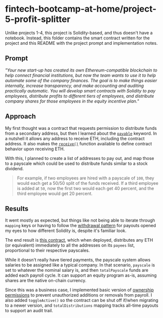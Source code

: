 # fintech-bootcamp-at-home/project-5-profit-splitter
Unlike projects 1-4, this project is Solidity-based, and thus doesn't have a notebook. Instead, this folder contains the smart contract written for the project and this README with the project prompt and implementation notes.

## Prompt
*"Your new start-up has created its own Ethereum-compatible blockchain to help connect financial institutions, but now the team wants to use it to help automate some of the company finances. The goal is to make things easier internally, increase transparency, and make accounting and auditing practically automatic. You will develop smart contracts with Solidity to pay employees, distribute profits to different tiers of employees, and distribute company shares for those employees in the equity incentive plan."*

## Approach
My first thought was a contract that requests permission to distribute funds from a secondary address, but then I learned about the [`payable`](https://docs.soliditylang.org/en/latest/types.html#address) keyword. In a nutshell it allows any address to receive ETH, including the contract address. It also makes the [`receive()`](https://docs.soliditylang.org/en/latest/contracts.html#receive-ether-function) function available to define contract behavior upon receiving ETH.

With this, I planned to create a list of addresses to pay out, and map those to a payscale which could be used to distribute funds similar to a stock dividend.
> For example, if two employees are hired with a payscale of `100`, they would each get a 50/50 split of the funds received. If a third employee is added at `50`, now the first two would each get 40 percent, and the third employee would get 20 percent.

## Results
It went mostly as expected, but things like not being able to iterate through `mapping` keys or having to follow the [withdrawal pattern](https://docs.soliditylang.org/en/latest/common-patterns.html#withdrawal-from-contracts) for payouts opened my eyes to how different Solidity is, despite it's familiar look.

The end result is [this contract](./ProfitSplitter.sol), which when deployed, distributes any ETH (or equivalent) immediately to all the addresses on its `payees` list, proportional to their respective payscales.

While it doesn't really have tiered payments, the payscale system allows salaries to be assigned like a typical company. In that scenario, `payscale` is set to whatever the nominal salary is, and then `totalPayscale` funds are added each payroll cycle. It can support an equity program as-is, assuming shares are the native on-chain currency.

Since this was a business case, I implemented basic version of [ownership permissions](https://docs.openzeppelin.com/contracts/2.x/api/ownership) to prevent unauthorized additions or removals from payroll. I also added `toggleActive()` so the contract can be shut off if/when migrating to a newer version, and `totalDistributions` mapping tracks all-time payouts to support an audit trail.
